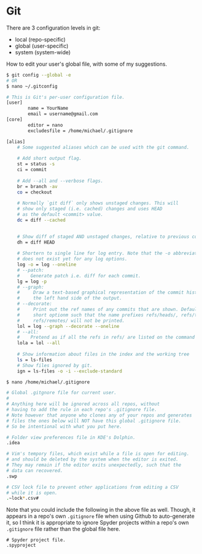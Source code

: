 # Git

There are 3 configuration levels in git:
- local (repo-specific)
- global (user-specific)
- system (system-wide)

How to edit your user's global file, with some of my suggestions.

```bash
$ git config --global -e
# OR
$ nano ~/.gitconfig
```

```bash
# This is Git's per-user configuration file.
[user]
        name = YourName
        email = username@gmail.com
[core]
        editor = nano
        excludesfile = /home/michael/.gitignore

[alias]
    # Some suggested aliases which can be used with the git command.
    
    # Add short output flag.
    st = status -s
    ci = commit
    
    # Add --all and --verbose flags.
    br = branch -av
    co = checkout
    
    # Normally `git diff` only shows unstaged changes. This will
    # show only staged (i.e. cached) changes and uses HEAD
    # as the default <commit> value. 
    dc = diff --cached

    
    # Show diff of staged AND unstaged changes, relative to previous commit.
    dh = diff HEAD
    
    # Shortern to single line for log entry. Note that the -o abbreviation
    # does not exist yet for any log options.
    log -o = log --oneline
    # --patch:
    #    Generate patch i.e. diff for each commit.
    lg = log -p
    # --graph: 
    #     Draw a text-based graphical representation of the commit history on 
    #     the left hand side of the output.
    # --decorate: 
    #     Print out the ref names of any commits that are shown. Defaults to
    #     short optionm such that the name prefixes refs/heads/, refs/tags/ and 
    #     refs/remotes/ will not be printed.
    lol = log --graph --decorate --oneline
    # --all: 
    #    Pretend as if all the refs in refs/ are listed on the command line as <commit>.
    lola = lol --all
    
    # Show information about files in the index and the working tree
    ls = ls-files
    # Show files ignored by git.
    ign = ls-files -o -i --exclude-standard
```

```bash
$ nano /home/michael/.gitignore
```
```bash
# Global .gitgnore file for current user.
#
# Anything here will be ignored across all repos, without
# having to add the rule in each repo's .gitignore file.
# Note however that anyone who clones any of your repos and generates
# files the ones below will NOT have this global .gitignore file.
# So be intentional with what you put here.

# Folder view preferences file in KDE's Dolphin. 
.idea

# Vim's tempory files, which exist while a file is open for editing.
# and should be deleted by the system when the editor is exited.
# They may remain if the editor exits unexpectedly, such that the
# data can recovered.
.swp

# CSV lock file to prevent other applications from editing a CSV
# while it is open.
.~lock*.csv#
```

Note that you could include the following in the above file as well. Though, it appears in a repo's own `.gitignore` file when using Github to auto-generate it, so I think it is appropriate to ignore Spyder projects within a repo's own `.gitignore` file rather than the global file here.
```
# Spyder project file.
.spyproject
```
